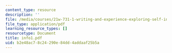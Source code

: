 ```yaml
---
content_type: resource
description: ''
file: /media/courses/21w-731-1-writing-and-experience-exploring-self-in-society-spring-2004/b2e48ac78c24290e84dd4addaaf25b5a_info1.pdf
file_type: application/pdf
learning_resource_types: []
resourcetype: Document
title: info1.pdf
uid: b2e48ac7-8c24-290e-84dd-4addaaf25b5a
---
```

